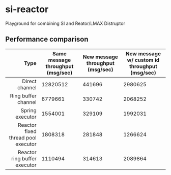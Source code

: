 si-reactor
==========

Playground for combining SI and Reator/LMAX Distruptor

Performance comparison
----------------------

| Type                                 | Same message throughput (msg/sec) | New message throughput (msg/sec) | New message w/ custom id throughput (msg/sec) |
| -----------------------------------: | --------------------------------- | -------------------------------- | --------------------------------------------- |
| Direct channel                       | 12820512                          | 441696                           | 2980625                                       |
| Ring buffer channel                  | 6779661                           | 330742                           | 2068252                                       |
| Spring executor                      | 1554001                           | 329109                           | 1992031                                       |
| Reactor fixed thread pool executor   | 1808318                           | 281848                           | 1266624                                       |
| Reactor ring buffer executor         | 1110494                           | 314613                           | 2089864                                       |